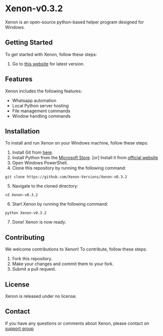 # Xenon-v0.3.2

Xenon is an open-source python-based helper program designed for Windows.

## Getting Started

To get started with Xenon, follow these steps:

1. Go to [this website](https://hostserver001.github.io/xenon.web) for latest version.

## Features

Xenon includes the following features:

- Whatsapp automation
- Local Python server hosting
- File management commands
- Window handling commands

## Installation

To install and run Xenon on your Windows machine, follow these steps:

1. Install Git from [here](https://github.com/git-for-windows/git/releases/download/v2.40.0.windows.1/Git-2.40.0-64-bit.exe).
2. Install Python from the [Microsoft Store](https://www.microsoft.com/en-us/p/python-39/9p7qfqmjrfp7?rtc=1&activetab=pivot:overviewtab).
[or]
Install it from [official website](https://www.python.org/downloads/)
4. Open Windows PowerShell.
5. Clone this repository by running the following command:

<pre><code>git clone https://github.com/Xenon-Versions/Xenon-v0.3.2</code></pre>

5. Navigate to the cloned directory:

<pre><code>cd Xenon-v0.3.2</code></pre>

6. Start Xenon by running the following command:

<pre><code>python Xenon-v0.3.2</code></pre>

7. Done! Xenon is now ready.

## Contributing

We welcome contributions to Xenon! To contribute, follow these steps:

1. Fork this repository.
2. Make your changes and commit them to your fork.
3. Submit a pull request.

## License

Xenon is released under no license.

## Contact

If you have any questions or comments about Xenon, please contact on [support group](https://hostserver001.github.io/xenon.web/#help)
